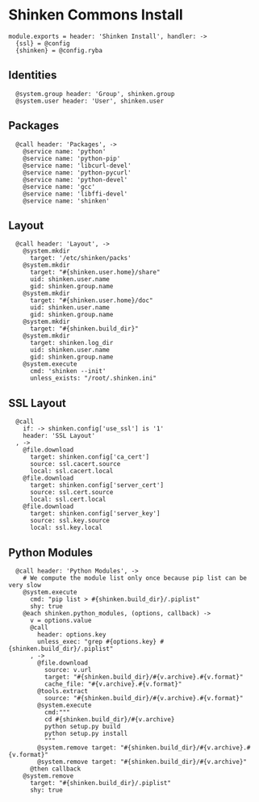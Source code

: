 
# Shinken Commons Install

    module.exports = header: 'Shinken Install', handler: ->
      {ssl} = @config
      {shinken} = @config.ryba

## Identities

      @system.group header: 'Group', shinken.group
      @system.user header: 'User', shinken.user

## Packages

      @call header: 'Packages', ->
        @service name: 'python'
        @service name: 'python-pip'
        @service name: 'libcurl-devel'
        @service name: 'python-pycurl'
        @service name: 'python-devel'
        @service name: 'gcc'
        @service name: 'libffi-devel'
        @service name: 'shinken'

## Layout

      @call header: 'Layout', ->
        @system.mkdir
          target: '/etc/shinken/packs'
        @system.mkdir
          target: "#{shinken.user.home}/share"
          uid: shinken.user.name
          gid: shinken.group.name
        @system.mkdir
          target: "#{shinken.user.home}/doc"
          uid: shinken.user.name
          gid: shinken.group.name
        @system.mkdir
          target: "#{shinken.build_dir}"
        @system.mkdir
          target: shinken.log_dir
          uid: shinken.user.name
          gid: shinken.group.name
        @system.execute
          cmd: 'shinken --init'
          unless_exists: "/root/.shinken.ini"

## SSL Layout

      @call
        if: -> shinken.config['use_ssl'] is '1'
        header: 'SSL Layout'
      , ->
        @file.download
          target: shinken.config['ca_cert']
          source: ssl.cacert.source
          local: ssl.cacert.local
        @file.download
          target: shinken.config['server_cert']
          source: ssl.cert.source
          local: ssl.cert.local
        @file.download
          target: shinken.config['server_key']
          source: ssl.key.source
          local: ssl.key.local

## Python Modules

      @call header: 'Python Modules', ->
        # We compute the module list only once because pip list can be very slow
        @system.execute
          cmd: "pip list > #{shinken.build_dir}/.piplist"
          shy: true
        @each shinken.python_modules, (options, callback) ->
          v = options.value
          @call
            header: options.key
            unless_exec: "grep #{options.key} #{shinken.build_dir}/.piplist"
          , ->
            @file.download
              source: v.url
              target: "#{shinken.build_dir}/#{v.archive}.#{v.format}"
              cache_file: "#{v.archive}.#{v.format}"
            @tools.extract
              source: "#{shinken.build_dir}/#{v.archive}.#{v.format}"
            @system.execute
              cmd:"""
              cd #{shinken.build_dir}/#{v.archive}
              python setup.py build
              python setup.py install
              """
            @system.remove target: "#{shinken.build_dir}/#{v.archive}.#{v.format}"
            @system.remove target: "#{shinken.build_dir}/#{v.archive}"
          @then callback
        @system.remove
          target: "#{shinken.build_dir}/.piplist"
          shy: true
